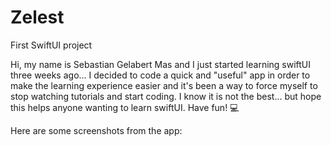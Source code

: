 # Zelest
First SwiftUI project


Hi, my name is Sebastian Gelabert Mas and I just started learning swiftUI three weeks ago... I decided to code a quick and "useful" app in order to make the learning experience easier and it's been a way to force myself to stop watching tutorials and start coding.
I know it is not the best... but hope this helps anyone wanting to learn swiftUI. Have fun! 💻

Here are some screenshots from the app:

